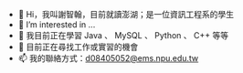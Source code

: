 - 👋 Hi，我叫謝智翰，目前就讀澎湖；是一位資訊工程系的學生
- 👀 I’m interested in ...
- 🌱 我目前正在學習 Java 、 MySQL 、 Python 、 C++ 等等
- 💞️ 目前正在尋找工作或實習的機會
- 📫 我的聯絡方式：d08405052@ems.npu.edu.tw

<!---
Zhan5410/Zhan5410 is a ✨ special ✨ repository because its `README.md` (this file) appears on your GitHub profile.
You can click the Preview link to take a look at your changes.
--->

